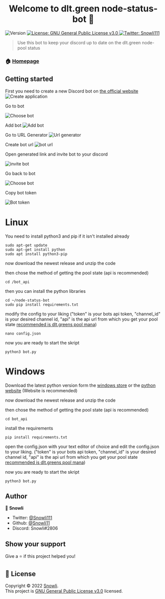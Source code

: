 <h1 align="center">Welcome to dlt.green node-status-bot 👋</h1>
<p>
  <img alt="Version" src="https://img.shields.io/badge/version-1.0.0-blue.svg?cacheSeconds=2592000" />
  <a href="https://www.gnu.org/licenses/gpl-3.0.html" target="_blank">
    <img alt="License: GNU General Public License v3.0" src="https://img.shields.io/badge/License-GNU General Public License v3.0-yellow.svg" />
  </a>
  <a href="https://twitter.com/Snowli111" target="_blank">
    <img alt="Twitter: Snowli111" src="https://img.shields.io/twitter/follow/Snowli111.svg?style=social" />
  </a>
</p>

> Use this bot to keep your discord up to date on the dlt.green node-pool status

### 🏠 [Homepage](https://dlt.green)

## Getting started

First you need to create a new Discord bot on [the official website](https://discord.com/developers/applications)
![Create application](https://github.com/Snowli11/node-status-bot/blob/main/images/Applications.png?raw=true)

Go to bot


![Choose bot](https://github.com/Snowli11/node-status-bot/blob/main/images/Choose%20Bot.png?raw=true)

Add bot
![Add bot](https://github.com/Snowli11/node-status-bot/blob/main/images/Add%20bot.png?raw=true)

Go to URL Generator
![Url generator](https://github.com/Snowli11/node-status-bot/blob/main/images/URL%20Generator.png?raw=true)

Create bot url
![bot url](https://github.com/Snowli11/node-status-bot/blob/main/images/Create%20bot%20url.png?raw=true)

Open generated link and invite bot to your discord



![invite bot](https://github.com/Snowli11/node-status-bot/blob/main/images/Select%20server.png?raw=true)

Go back to bot


![Choose bot](https://github.com/Snowli11/node-status-bot/blob/main/images/Choose%20Bot.png?raw=true)

Copy bot token


![Bot token](https://github.com/Snowli11/node-status-bot/blob/main/images/Copy%20token.png?raw=true)


# Linux

You need to install python3 and pip if it isn't installed already
```shell
sudo apt-get update
sudo apt-get install python
sudo apt install python3-pip
```

now download the newest release and unzip the code

then chose the method of getting the pool state (api is recommended)
```shell
cd /bot_api
```

then you can install the python libraries
```shell
cd ~/node-status-bot
sudo pip install requirements.txt
```

modify the config to your liking ("token" is your bots api token, "channel_id" is your desired channel id, "api" is the api url from which you get your pool state [recommended is dlt.greens pool mana](https://dlt.green/dns/dltgreen_poolmana))
```shell
nano config.json
```

now you are ready to start the skript
```shell
python3 bot.py
```

# Windows

Download the latest python version form the [windows store](https://www.microsoft.com/store/productId/9PJPW5LDXLZ5) or the [python website](https://www.python.org/downloads/) (Website is recommended)

now download the newest release and unzip the code

then chose the method of getting the pool state (api is recommended)
```shell
cd bot_api
```
install the requirements
```shell
pip install requirements.txt
```

open the config.json with your text editor of choice and edit the config.json to your liking.
("token" is your bots api token, "channel_id" is your desired channel id, "api" is the api url from which you get your pool state [recommended is dlt.greens pool mana](https://dlt.green/dns/dltgreen_poolmana))

now you are ready to start the skript
```shell
python3 bot.py
```

## Author

👤 **Snowli**

* Twitter: [@Snowli111](https://twitter.com/Snowli111)
* Github: [@Snowli11](https://github.com/Snowli11)
* Discord: Snowli#2806

## Show your support

Give a ⭐️ if this project helped you!

## 📝 License

Copyright © 2022 [Snowli](https://github.com/Snowli11).<br />
This project is [GNU General Public License v3.0](https://www.gnu.org/licenses/gpl-3.0.html) licensed.
